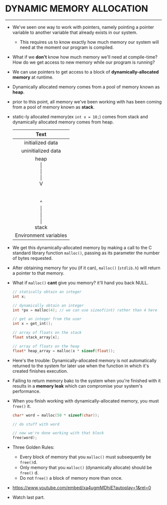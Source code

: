 # DYNAMIC MEMORY ALLOCATION

---

- We've seen one way to work with pointers, namely pointing a pointer variable to another variable that already exists in our system.

    - This requires us to know exactly how much memory our system will need at the moment our program is compiled.

- What if we **don't** know how much memory we'll need at compile-time? How do we get access to new memory while our program is running?

- We can use pointers to get access to a block of **dynamically-allocated memory** at runtime.

- Dynamically allocated memory comes from a pool of memory known as **heap**.

- prior to this point, all memory we've been working with has been coming from a pool of memory known as **stack**.

- static-ly allocated memory(ex `int x = 10;`) comes from stack and dynamically allocated memory comes from heap.

    |                             Text                             |
    | :----------------------------------------------------------: |
    |                       initialized data                       |
    |                      uninitialized data                      |
    | heap<br />                                                                                     \|<br />                                                                                     \|<br />                                                                                     \|<br />                                                                                     V<br /><br /><br />                                                                                     ^<br />                                                                                     \|<br />                                                                                     \|<br />                                                                                     \|<br />                                                                                  stack |
    |                    Environment variables                     |

- We get this dynamically-allocated memory by making a call to the C standard library function `malloc()`, passing as its parameter the number of bytes requested.

- After obtaining memory for you (if it can), `malloc()` (`stdlib.h`) will return a pointer to that memory.

- What if `malloc()` **cant** give you memory? it'll hand you back NULL.

    ```c
    // statically obtain an integer
    int x;
    
    // dynamically obtain an integer
    int *px = malloc(4); // we can use sizeof(int) rather than 4 here
    ```

    ```c
    // get an integer from the user
    int x = get_int();
    
    // array of floats on the stack
    float stack_array[x];
    
    // array of floats on the heap
    float* heap_array = malloc(x * sizeof(float));
    ```

- Here's the trouble: Dynamically-allocated memory is not automatically returned to the system for later use when the function in which it's created finishes execution.

- Failing to return memory bakc to the system when you're finished with it results in a **memory leak** which can compromise your system's performance.

- When you finish working with dynamically-allocated memory, you must `free()` it.

    ```c
    char* word = malloc(50 * sizeof(char));
    
    // do stuff with word
    
    // now we're done working with that block
    free(word);
    ```

- Three Golden Rules:

    - Every block of memory that you `malloc()` must subsequently be `free()`d.
    - Only memory that you `malloc()` (dynamically allocate) should be `free()` d.
    - Do not `free()` a block of memory more than once.

- https://www.youtube.com/embed/xa4ugmMDhiE?autoplay=1&rel=0

- Watch last part.

